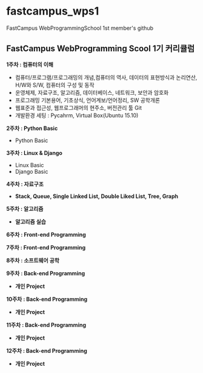 # fastcampus_wps1
FastCampus WebProgrammingSchool 1st member's github


<h2>FastCampus WebProgramming Scool 1기 커리큘럼</h2>

<b>1주차 : 컴퓨터의 이해</b>
- 컴퓨터/프로그램/프로그래밍의 개념,컴퓨터의 역사, 데이터의 표현방식과 논리연산, H/W와 S/W, 컴퓨터의 구성 및 동작
- 운영체제, 자료구조, 알고리즘, 데이터베이스, 네트워크, 보안과 암호화
- 프로그래밍 기본용어, 기초상식, 언어계보/언어정리, SW 공학개론
- 웹표준과 접근성, 웹프로그래머의 현주소, 버전관리 툴 Git
- 개발환경 세팅 : Pycahrm, Virtual Box(Ubuntu 15.10)

<b>2주차 : Python Basic</b>
- Python Basic

<b>3주차 : Linux & Django</b>
- Linux Basic
- Django Basic

<b>4주차 : 자료구조
- Stack, Queue, Single Linked List, Double Liked List, Tree, Graph

<b>5주차 : 알고리즘
- 알고리즘 실습

<b>6주차 : Front-end Programming</b>

<b>7주차 : Front-end Programming</b>

<b>8주차 : 소프트웨어 공학

<b>9주차 : Back-end Programming</b>
- 개인 Project

<b>10주차 : Back-end Programming</b>
- 개인 Project

<b>11주차 : Back-end Programming</b>
- 개인 Project

<b>12주차 : Back-end Programming</b>
- 개인 Project
